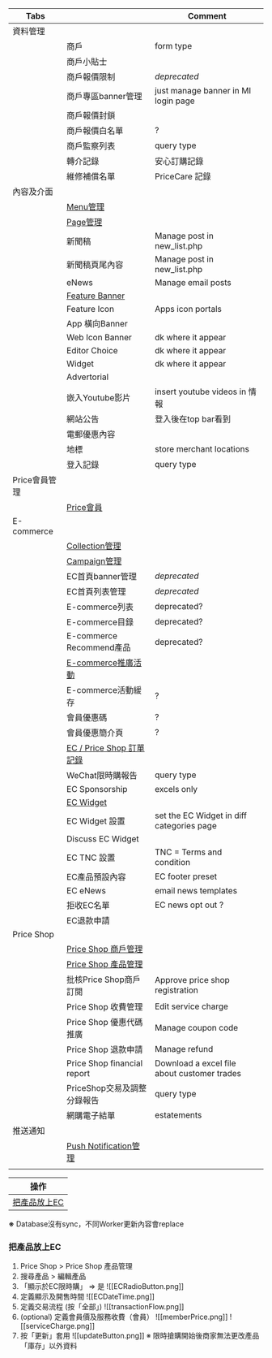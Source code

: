 
| Tabs       |                                                 | Comment                                     |
| ---------- | ----------------------------------------------- | ------------------------------------------- |
| 資料管理       |                                                 |                                             |
|            | 商戶                                              | form type                                   |
|            | 商戶小貼士                                           |                                             |
|            | 商戶報價限制                                          | *deprecated*                                |
|            | 商戶專區banner管理                                    | just manage banner in MI login page         |
|            | 商戶報價封鎖                                          |                                             |
|            | 商戶報價白名單                                         | ?                                           |
|            | 商戶監察列表                                          | query type                                  |
|            | 轉介記錄                                            | 安心訂購記錄                                      |
|            | 維修補償名單                                          | PriceCare 記錄                                |
| 內容及介面      |                                                 |                                             |
|            | [Menu管理](Menu管理)                                |                                             |
|            | [Page管理](Page管理.md)                             |                                             |
|            | 新聞稿                                             | Manage post in new_list.php                 |
|            | 新聞稿頁尾內容                                         | Manage post in new_list.php                 |
|            | eNews                                           | Manage email posts                          |
|            | [Feature Banner](Feature%20Banner.md)           |                                             |
|            | Feature Icon                                    | Apps icon portals                           |
|            | App 橫向Banner                                    |                                             |
|            | Web Icon Banner                                 | dk where it appear                          |
|            | Editor Choice                                   | dk where it appear                          |
|            | Widget                                          | dk where it appear                          |
|            | Advertorial                                     |                                             |
|            | 嵌入Youtube影片                                     | insert youtube videos in 情報                 |
|            | 網站公告                                            | 登入後在top bar看到                               |
|            | 電郵優惠內容                                          |                                             |
|            | 地標                                              | store merchant locations                    |
|            | 登入記錄                                            | query type                                  |
| Price會員管理  |                                                 |                                             |
|            | [Price會員](Price會員.md)                           |                                             |
| E-commerce |                                                 |                                             |
|            | [Collection管理](Collection管理.md)                 |                                             |
|            | [Campaign管理](Campaign管理.md)                     |                                             |
|            | EC首頁banner管理                                    | *deprecated*                                |
|            | EC首頁列表管理                                        | *deprecated*                                |
|            | E-commerce列表                                    | deprecated?                                 |
|            | E-commerce目錄                                    | deprecated?                                 |
|            | E-commerce Recommend產品                          | deprecated?                                 |
|            | [E-commerce推廣活動](Coupon.md)                     |                                             |
|            | E-commerce活動緩存                                  | ?                                           |
|            | 會員優惠碼                                           | ?                                           |
|            | 會員優惠簡介頁                                         | ?                                           |
|            | [EC / Price Shop 訂單記錄](訂單記錄.md)                 |                                             |
|            | WeChat限時購報告                                     | query type                                  |
|            | EC Sponsorship                                  | excels only                                 |
|            | [EC Widget](EC%20Widget.md)                     |                                             |
|            | EC Widget 設置                                    | set the EC Widget in diff categories page   |
|            | Discuss EC Widget                               |                                             |
|            | EC TNC 設置                                       | TNC = Terms and condition                   |
|            | EC產品預設內容                                        | EC footer preset                            |
|            | EC eNews                                        | email news templates                        |
|            | 拒收EC名單                                          | EC news opt out ?                           |
|            | EC退款申請                                          |                                             |
| Price Shop |                                                 |                                             |
|            | [Price Shop 商戶管理](Price%20Shop%20商戶管理.md)       |                                             |
|            | [Price Shop 產品管理](Price%20Shop%20產品管理.md)       |                                             |
|            | 批核Price Shop商戶訂閱                                | Approve price shop registration             |
|            | Price Shop 收費管理                                 | Edit service charge                         |
|            | Price Shop 優惠代碼推廣                               | Manage coupon code                          |
|            | Price Shop 退款申請                                 | Manage refund                               |
|            | Price Shop financial report                     | Download a excel file about customer trades |
|            | PriceShop交易及調整分錄報告                              | query type                                  |
|            | 網購電子結單                                          | estatements                                 |
| 推送通知       |                                                 |                                             |
|            | [Push Notification管理](Push%20Notification管理.md) |                                             |
|            |                                                 |                                             |


| 操作                  |
| ------------------- |
| [把產品放上EC](#把產品放上EC) |
**※** Database沒有sync，不同Worker更新內容會replace


### 把產品放上EC
1. Price Shop > Price Shop 產品管理
2. 搜尋產品 > 編輯產品
3. 「顯示於EC限時購」 => 是
 ![[ECRadioButton.png]]
4. 定義顯示及開售時間 
![[ECDateTime.png]]
5. 定義交易流程 (按「全部」)
![[transactionFlow.png]]
6. (optional) 定義會員價及服務收費（會員）
![[memberPrice.png]]   ![[serviceCharge.png]]
7. 按「更新」套用
![[updateButton.png]]
※ 限時搶購開始後商家無法更改產品「庫存」以外資料